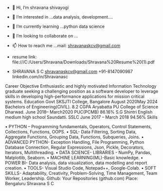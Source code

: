 - 👋 Hi, I’m shravana shivayogi
- 👀 I’m interested in ...data analysis, development....
- 🌱 I’m currently learning ...python data science 
- 💞️ I’m looking to collaborate on ...
- 📫 How to reach me ...mail: shravanaskcv@gmail.com
- resume link: file:///C:/Users/Shravana/Downloads/Shravana%20Resume%20(1).pdf

-  SHRAVANA S C
 shravanaskcv@gmail.com +91-8147090987 linkedin.com/in/Shravanasc
 
Career Objective 
Enthusiastic and highly motivated Information Technology graduate seeking a challenging position as a 
software developer to leverage skills in developing high-performance applications for mission critical 
systems. 
Education 
Govt SKSJTI College, Bangalore August 2020May 2024
Bachelors of Engineering(CIVIL). 8.2 CGPA 
Aryabatta PU College of Science Dharwad. June 2018– March2020
PUC(PCMB) 86.16%
S.G Shintri English medium high school Saundatti.
SSLC June 2017 – March 2018 94.56% 
Skills 
 
• PYTHON – Programming fundamentals, Operators, Control Statements, Collections, Functions, OOPS. 
• SQL- Data Filtering, Sorting Data, Aggregate Functions, Grouping Data, Functions, Subqueries, Joins. 
• ADVANCED PYTHON- Exception Handling, File Programming, Python Database Connection, Regular 
Expressions, Json, Pickle, Decorators, Iterators, Multithreading. 
• DATA SCIENCE- LIBRARIES - NumPy, Pandas, Matplotlib, Seaborn.
• MACHINE LEARNING(ML)-Basic knowledge. 
• POWER BI- Data analysis, data visualization, data modelling and report creation.
• TOOLS- Visual Studio Code, Notepad++, Google-Colab.
• SOFT SKILLS- Adaptability, Creativity, Problem-Solving, Time Management, Team Worker, Leadership.
Github: Your Repositories (github.com)
Place: Bengaluru Shravana S C

<!---
1sk20cv024/1sk20cv024 is a ✨ special ✨ repository because its `README.md` (this file) appears on your GitHub profile.
You can click the Preview link to take a look at your changes.
--->

